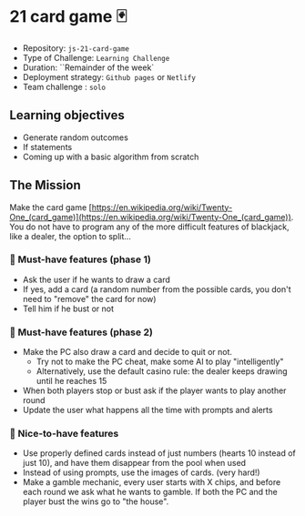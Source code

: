 # 21 card game 🃏

- Repository: `js-21-card-game`
- Type of Challenge: `Learning Challenge`
- Duration: ``Remainder of the week`
- Deployment strategy: `Github pages` or `Netlify`
- Team challenge : `solo`

## Learning objectives
- Generate random outcomes
- If statements
- Coming up with a basic algorithm from scratch

## The Mission
Make the card game [https://en.wikipedia.org/wiki/Twenty-One_(card_game)](https://en.wikipedia.org/wiki/Twenty-One_(card_game)).
You do not have to program any of the more difficult features of blackjack, like a dealer, the option to split...

### 🌱 Must-have features (phase 1)
- Ask the user if he wants to draw a card
- If yes, add a card (a random number from the possible cards, you don't need to "remove" the card for now)
- Tell him if he bust or not
  
### 🌱 Must-have features (phase 2)
- Make the PC also draw a card and decide to quit or not.
    * Try not to make the PC cheat, make some AI to play "intelligently"
    * Alternatively, use the default casino rule: the dealer keeps drawing until he reaches 15
- When both players stop or bust ask if the player wants to play another round
- Update the user what happens all the time with prompts and alerts

### 🌼 Nice-to-have features
- Use properly defined cards instead of just numbers (hearts 10 instead of just 10), and have them disappear from the pool when used
- Instead of using prompts, use the images of cards. (very hard!)
- Make a gamble mechanic, every user starts with X chips, and before each round we ask what he wants to gamble. If both the PC and the player bust the wins go to "the house".